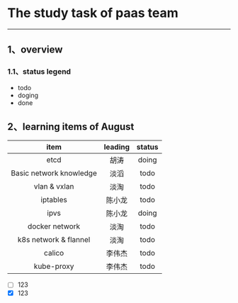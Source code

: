 # The study task of paas team

------

## 1、overview

### 1.1、status legend

- todo
- doging
- done

## 2、learning items of August

| item | leading | status |
| :--------: | :--------: | :--------: |
| etcd | 胡涛 | doing |
| Basic network knowledge | 淡滔 | todo |
| vlan & vxlan | 淡淘 | todo |
| iptables | 陈小龙 | todo |
| ipvs | 陈小龙 | doing |
| docker network | 淡淘 | todo |
| k8s network & flannel | 淡淘 | todo |
| calico | 李伟杰 | todo |
| kube-proxy | 李伟杰 | todo |


- [ ] 123
- [x] 123
